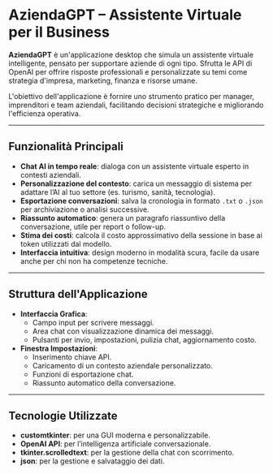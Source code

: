 # AziendaGPT – Assistente Virtuale per il Business

**AziendaGPT** è un'applicazione desktop che simula un assistente virtuale intelligente, pensato per supportare aziende di ogni tipo. Sfrutta le API di OpenAI per offrire risposte professionali e personalizzate su temi come strategia d'impresa, marketing, finanza e risorse umane.

L'obiettivo dell'applicazione è fornire uno strumento pratico per manager, imprenditori e team aziendali, facilitando decisioni strategiche e migliorando l'efficienza operativa.

---

## Funzionalità Principali

- **Chat AI in tempo reale**: dialoga con un assistente virtuale esperto in contesti aziendali.
- **Personalizzazione del contesto**: carica un messaggio di sistema per adattare l’AI al tuo settore (es. turismo, sanità, tecnologia).
- **Esportazione conversazioni**: salva la cronologia in formato `.txt` o `.json` per archiviazione o analisi successive.
- **Riassunto automatico**: genera un paragrafo riassuntivo della conversazione, utile per report o follow-up.
- **Stima dei costi**: calcola il costo approssimativo della sessione in base ai token utilizzati dal modello.
- **Interfaccia intuitiva**: design moderno in modalità scura, facile da usare anche per chi non ha competenze tecniche.

---

## Struttura dell'Applicazione

- **Interfaccia Grafica**:
  - Campo input per scrivere messaggi.
  - Area chat con visualizzazione dinamica dei messaggi.
  - Pulsanti per invio, impostazioni, pulizia chat, aggiornamento costo.
- **Finestra Impostazioni**:
  - Inserimento chiave API.
  - Caricamento di un contesto aziendale personalizzato.
  - Funzioni di esportazione chat.
  - Riassunto automatico della conversazione.

---

## Tecnologie Utilizzate

- **customtkinter**: per una GUI moderna e personalizzabile.
- **OpenAI API**: per l’intelligenza artificiale conversazionale.
- **tkinter.scrolledtext**: per la gestione della chat con scorrimento.
- **json**: per la gestione e salvataggio dei dati.

